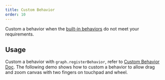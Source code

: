 ```yaml
---
title: Custom Behavior
order: 10
---
```


Custom a behavior when the [built-in behaviors](/en/docs/manual/middle/states/default-behavior) do not meet your requirements.

## Usage

Custom a behavior with `graph.registerBehavior`, refer to [Custom Behavior Doc](/en/docs/manual/middle/states/custom-behavior). The following demo shows how to custom a behavior to allow drag and zoom canvas with two fingers on touchpad and wheel.
